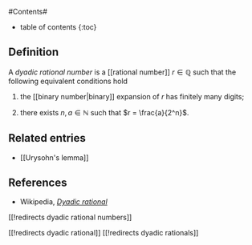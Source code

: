 
#Contents#
* table of contents
{:toc}

## Definition

A _dyadic rational number_ is a [[rational number]] $r \in \mathbb{Q}$ such that the following equivalent conditions hold

1. the [[binary number|binary]] expansion of $r$ has finitely many digits;

1. there exists $n,a \in \mathbb{N}$ such that $r = \frac{a}{2^n}$.

## Related entries

* [[Urysohn's lemma]]

## References

* Wikipedia, _[Dyadic rational](https://en.wikipedia.org/wiki/Dyadic_rational)_

[[!redirects dyadic rational numbers]]

[[!redirects dyadic rational]]
[[!redirects dyadic rationals]]